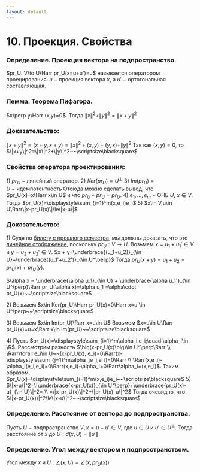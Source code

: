 ```yaml
---
layout: default
---
```

# 10. Проекция. Свойства

### Определение. Проекция вектора на подпространство.
$pr_U: V\to U\Harr pr_U(x=u+u')=u$ называется оператором проецирования.
$u~-~$проекция вектора $x$, а $u'~-~$ортогональная составляющая.

### Лемма. Теорема Пифагора.
$x\perp y\Harr (x,y)=0$.
Тогда $\|x\|^2+\|y\|^2=\|x+y\|^2$

### Доказательство:
$\|x+y\|^2=(x+y,x+y)=\|x\|^2+(x,y)+(y,x)+\|y\|^2$
Так как $(x,y)=0$, то $\|x+y\|^2=\|x\|^2+\|y\|^2~~\scriptsize\blacksquare$

### Свойства оператора проектирования:
$1)$ $pr_U~-~$линейный оператор.
$2)$ $Ker(pr_U)=U^\perp$
$3)~Im(pr_U)=U~-~$идемпотентность
Отсюда можно сделать вывод, что $pr_U(x)=x\Harr x\in U$ и
что $pr_U\circ pr_U=pr_U$.
$4)~e_1,...,e_m~-~$ОНБ $U$, $x\in V$.
Тогда $pr_U(x)=\displaystyle\sum_{i=1}^m(x,e_i)e_i$
$5)$ $x\in V,u\in U\Rarr\|x-pr_U(x)\|\le\|x-u\|$

### Доказательство:
$1)$ Судя по [билету с прошлого семестра](https://www.notion.so/49-2e20ad81fc8a4c4b841ed72c89986981?pvs=21), мы должны доказать, что это [линейное отображение](https://www.notion.so/44-c6694bbe033e48f4ba13c1cd4cb7e177?pvs=21), поскольку $pr_U:V\to U$.
Возьмем $x=u_1+u_1'\in V$ и $y=u_2+u_2'\in V$.
$x + y=\underbrace{(u_1+u_2)}_{\in U}+\underbrace{(u_1'+u_2')}_{\in U^\perp}$
Тогда $pr_U(x+y)=u_1+u_2=pr_U(x)+pr_U(y)$.

$\alpha x = \underbrace{\alpha u_1}_{\in U} + \underbrace{\alpha u_1'}_{\in U^\perp}\Rarr pr_U(\alpha x)=\alpha u_1 =\alpha\cdot pr_U(x)~~\scriptsize\blacksquare$

$2)$ Возьмем $x\in Ker(pr_U)\Harr pr_U(x)=0\Harr x=u'\in U^\perp~~\scriptsize\blacksquare$

$3)$ Возьмем $x\in Im(pr_U)\Rarr x=u\in U$
Возьмем $x=u\in U\Rarr pr_U(x)=u=x\Rarr x\in Im(pr_U)~~\scriptsize\blacksquare$

$4)$ Пусть $pr_U(x)=\displaystyle\sum_{i=1}^m\alpha_i e_i;\quad \alpha_i\in \R$.
Рассмотрим разность $\big(x-pr_U(x)\big)\in U^\perp\Rarr
\\
\Rarr\forall e_i\in U~~(x-pr_U(x), e_i)=0\Rarr(x-\displaystyle\sum_{j=1}^m\alpha_je_j,e_i)=0\Rarr
\\
\Rarr(x,e_i)-\alpha_i(e_i,e_i)=0\Rarr(x,e_i)-\alpha_i=0\Rarr\alpha_i=(x,e_i)$.
Таким образом, $pr_U(x)=\displaystyle\sum_{i=1}^m(x,e_i)e_i~~\scriptsize\blacksquare$
$5)$ $\|x-u\|^2=\|\underbrace{x-pr_U(x)}_{\in U^\perp}+\underbrace{pr_U(x)-u}_{\in U}\|^2=
\\
=\|x-pr_U(x)\|^2+\|pr_U(x)-u\|^2$
Тогда очевидно, что $\|x-pr_U(x)\|^2\le\|x-u\|^2~~\scriptsize\blacksquare$

### Определение. Расстояние от вектора до подпространства.
Пусть $U~-~$подпространство $V,x=u+u'\in V$, где
$u\in U$ и $u'\in U^\perp$.
Тогда расстояние от $x$ до $U:d(x, U)=\|u'\|$.

### Определение. Угол между вектором и подпространством.
Угол между $x$ и $U:\angle(x,U)=\angle\big(x,pr_U(x)\big)$